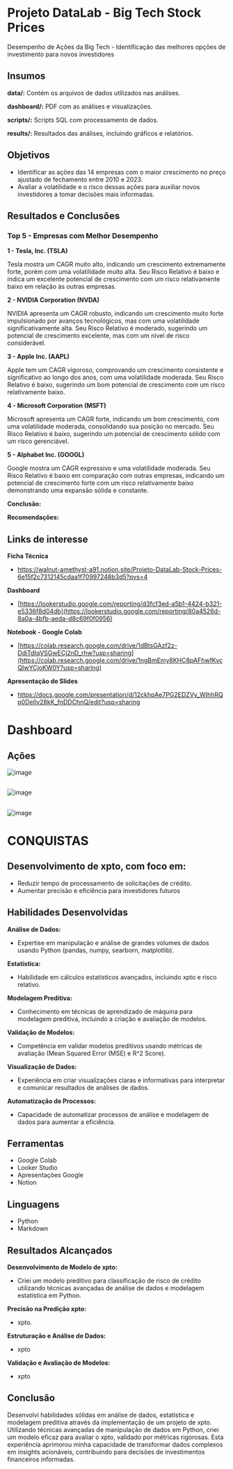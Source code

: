 # Projeto DataLab - Big Tech Stock Prices
Desempenho de Ações da Big Tech - Identificação das melhores opções de investimento para novos investidores  

## Insumos

**data/:** Contém os arquivos de dados utilizados nas análises.

**dashboard/:** PDF com as análises e visualizações.

**scripts/:** Scripts SQL com processamento de dados.

**results/:** Resultados das análises, incluindo gráficos e relatórios.

## Objetivos
- Identificar as ações das 14 empresas com o maior crescimento no preço ajustado de fechamento entre 2010 e 2023.
- Avaliar a volatilidade e o risco dessas ações para auxiliar novos investidores a tomar decisões mais informadas.


## Resultados e Conclusões
### Top 5 - Empresas com Melhor Desempenho

**1 - Tesla, Inc. (TSLA)**

Tesla mostra um CAGR muito alto, indicando um crescimento extremamente forte, porém com uma volatilidade muito alta. Seu Risco Relativo é baixo e indica um excelente potencial de crescimento com um risco relativamente baixo em relação às outras empresas.

**2 - NVIDIA Corporation (NVDA)**

NVIDIA apresenta um CAGR robusto, indicando um crescimento muito forte impulsionado por avanços tecnológicos, mas com uma volatilidade significativamente alta. Seu Risco Relativo é moderado, sugerindo um potencial de crescimento excelente, mas com um nível de risco considerável.

**3 - Apple Inc. (AAPL)**

Apple tem um CAGR vigoroso, comprovando um crescimento consistente e significativo ao longo dos anos, com uma volatilidade moderada. Seu Risco Relativo é baixo, sugerindo um bom potencial de crescimento com um risco relativamente baixo.

**4 - Microsoft Corporation (MSFT)**

Microsoft apresenta um CAGR forte, indicando um bom crescimento, com uma volatilidade moderada,  consolidando sua posição no mercado. Seu Risco Relativo é baixo, sugerindo um potencial de crescimento sólido com um risco gerenciável.

**5 - Alphabet Inc. (GOOGL)**

Google mostra um CAGR expressivo e uma volatilidade moderada. Seu Risco Relativo é baixo em comparação com outras empresas, indicando um potencial de crescimento forte com um risco relativamente baixo demonstrando uma expansão sólida e constante.



**Conclusão:**

**Recomendações:**


## Links de interesse

**Ficha Técnica**

- https://walnut-amethyst-a91.notion.site/Projeto-DataLab-Stock-Prices-6e15f2c7312145cdaa1f70997248b3d5?pvs=4
  
**Dashboard**

- [https://lookerstudio.google.com/reporting/d3fcf3ed-a5b1-4424-b321-e5336f8d04db](https://lookerstudio.google.com/reporting/80a4526d-8a0a-4bfb-aeda-d8c69f0f0956)

**Notebook - Google Colab**

- [https://colab.research.google.com/drive/1dBtsGAzf2z-DdiTdIqVSGwECj2nD_rhw?usp=sharing](https://colab.research.google.com/drive/1ngBmEmy8KHC8pAFhwfKvcQIwYCjoKW0Y?usp=sharing)

**Apresentação de Slides**

- https://docs.google.com/presentation/d/12ckhpAe7PG2EDZVy_WIhhRQp0DeIlv28kK_fnDDChnQ/edit?usp=sharing


# Dashboard 
## Ações
![image](https://github.com/user-attachments/assets/a3c6f6d0-dc00-448f-8fad-a497f5f3812f)

## 
![image](https://github.com/user-attachments/assets/4a3b68d1-578d-4db3-a752-72b591a9adbe)

## 
![image](https://github.com/user-attachments/assets/5f58f874-52f5-46b8-b628-bdd104445b71)



# CONQUISTAS

## Desenvolvimento de xpto, com foco em:
- Reduzir tempo de processamento de solicitações de crédito.
- Aumentar precisão e eficiência para investidores futuros

## Habilidades Desenvolvidas
**Análise de Dados:** 
- Expertise em manipulação e análise de grandes volumes de dados usando Python (pandas, numpy, searborn, matplotlib).

**Estatística:** 
- Habilidade em cálculos estatísticos avançados, incluindo xpto e risco relativo.

**Modelagem Preditiva:** 
- Conhecimento em técnicas de aprendizado de máquina para modelagem preditiva, incluindo a criação e avaliação de modelos.

**Validação de Modelos:** 
- Competência em validar modelos preditivos usando métricas de avaliação (Mean Squared Error (MSE) e R^2 Score).

**Visualização de Dados:** 
- Experiência em criar visualizações claras e informativas para interpretar e comunicar resultados de análises de dados.

**Automatização de Processos:** 
- Capacidade de automatizar processos de análise e modelagem de dados para aumentar a eficiência.

## Ferramentas
- Google Colab
- Looker Studio
- Apresentações Google
- Notion

## Linguagens
- Python
- Markdown

## Resultados Alcançados
**Desenvolvimento de Modelo de xpto:** 
- Criei um modelo preditivo para classificação de risco de crédito utilizando técnicas avançadas de análise de dados e modelagem estatística em  Python.
  
**Precisão na Predição xpto:**
-  xpto.
  
**Estruturação e Análise de Dados:**
- xpto
  
**Validação e Avaliação de Modelos:** 
- xpto

## Conclusão
Desenvolvi habilidades sólidas em análise de dados, estatística e modelagem preditiva através da implementação de um projeto de xpto. Utilizando técnicas avançadas de manipulação de dados em Python, criei um modelo eficaz para avaliar o xpto, validado por métricas rigorosas.
Esta experiência aprimorou minha capacidade de transformar dados complexos em insights acionáveis, contribuindo para decisões de investimentos financeiros informadas.


